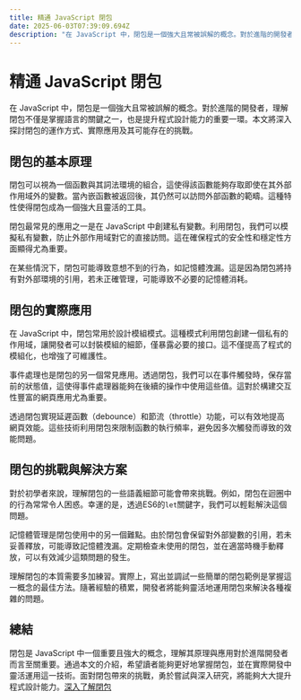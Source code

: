 ```yaml
---
title: 精通 JavaScript 閉包
date: 2025-06-03T07:39:09.694Z
description: "在 JavaScript 中，閉包是一個強大且常被誤解的概念。對於進階的開發者，理解閉包不僅是掌握語言的關鍵之一，也是提升程式設計能力的重要一環。本文將深入探討閉包的運作方式、實際應用及其可能存在的挑戰。"
---
```


# 精通 JavaScript 閉包

在 JavaScript 中，閉包是一個強大且常被誤解的概念。對於進階的開發者，理解閉包不僅是掌握語言的關鍵之一，也是提升程式設計能力的重要一環。本文將深入探討閉包的運作方式、實際應用及其可能存在的挑戰。

## 閉包的基本原理

閉包可以視為一個函數與其詞法環境的組合，這使得該函數能夠存取即使在其外部作用域外的變數。當內嵌函數被返回後，其仍然可以訪問外部函數的範疇。這種特性使得閉包成為一個強大且靈活的工具。

閉包最常見的應用之一是在 JavaScript 中創建私有變數。利用閉包，我們可以模擬私有變數，防止外部作用域對它的直接訪問。這在確保程式的安全性和穩定性方面顯得尤為重要。

在某些情況下，閉包可能導致意想不到的行為，如記憶體洩漏。這是因為閉包將持有對外部環境的引用，若未正確管理，可能導致不必要的記憶體消耗。

## 閉包的實際應用

在 JavaScript 中，閉包常用於設計模組模式。這種模式利用閉包創建一個私有的作用域，讓開發者可以封裝模組的細節，僅暴露必要的接口。這不僅提高了程式的模組化，也增強了可維護性。

事件處理也是閉包的另一個常見應用。透過閉包，我們可以在事件觸發時，保存當前的狀態值，這使得事件處理器能夠在後續的操作中使用這些值。這對於構建交互性豐富的網頁應用尤為重要。

透過閉包實現延遲函數（debounce）和節流（throttle）功能，可以有效地提高網頁效能。這些技術利用閉包來限制函數的執行頻率，避免因多次觸發而導致的效能問題。

## 閉包的挑戰與解決方案

對於初學者來說，理解閉包的一些語義細節可能會帶來挑戰。例如，閉包在迴圈中的行為常常令人困惑。幸運的是，透過ES6的`let`關鍵字，我們可以輕鬆解決這個問題。

記憶體管理是閉包使用中的另一個難點。由於閉包會保留對外部變數的引用，若未妥善釋放，可能導致記憶體洩漏。定期檢查未使用的閉包，並在適當時機手動釋放，可以有效減少這類問題的發生。

理解閉包的本質需要多加練習。實際上，寫出並調試一些簡單的閉包範例是掌握這一概念的最佳方法。隨著經驗的積累，開發者將能夠靈活地運用閉包來解決各種複雜的問題。

## 總結

閉包是 JavaScript 中一個重要且強大的概念，理解其原理與應用對於進階開發者而言至關重要。通過本文的介紹，希望讀者能夠更好地掌握閉包，並在實際開發中靈活運用這一技術。面對閉包帶來的挑戰，勇於嘗試與深入研究，將能夠大大提升程式設計能力。[深入了解閉包](https://developer.mozilla.org/zh-CN/docs/Web/JavaScript/Closures)
